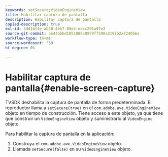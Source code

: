 ```yaml
---
keywords: setSecure;VideoEngineView
title: Habilitar captura de pantalla
description: Habilitar captura de pantalla
copied-description: true
exl-id: 5dd1bf4e-ab50-4b57-89e4-eacc291a9fe3
source-git-commit: be43bbbd1051886c8979ff590a3197b2a7249b6a
workflow-type: tm+mt
source-wordcount: '59'
ht-degree: 0%

---
```


# Habilitar captura de pantalla{#enable-screen-capture}

TVSDK deshabilita la captura de pantalla de forma predeterminada. El reproductor llama a `setSecure(true)` en el `com.adobe.ave.VideoEngineView` objeto en tiempo de construcción. Tiene acceso a este objeto, ya que tiene que construir un `VideoEngineView` objeto y suministrarlo al `VideoEngine` objeto.

Para habilitar la captura de pantalla en la aplicación:

1. Construya el `com.adobe.ave.VideoEngineView` objeto.
1. Llamada `setSecure(false)` en su `VideoEngineView` objeto.
